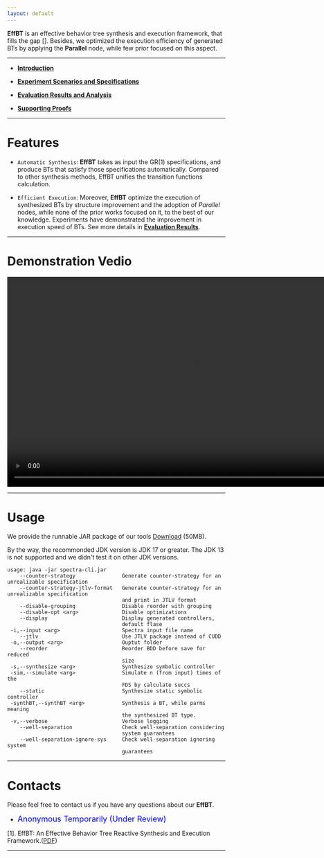 ```yaml
---
layout: default
---
```

   
**EffBT** is an effective behavior tree synthesis and execution framework, that fills the gap []. Besides, we optimized the execution efficiency of generated BTs by applying the **Parallel** node, while few prior focused on this aspect.

* * *

<!-- # [](#header-1)**Introduction** -->

<!-- # [](#header-2)**Motivation** -->

*   [**Introduction**](introduction)

*   [**Experiment Scenarios and Specifications**](specification)

*   [**Evaluation Results and Analysis**](evaluation)

*   [**Supporting Proofs**](proof)


* * *

# [](#header-1)**Features**

*   `Automatic Synthesis`:  **EffBT** takes as input the GR(1) specifications, and produce BTs that satisfy those specifications automatically. Compared to other synthesis methods, EffBT unifies the transition functions calculation. 

*   `Efficient Execution`: Moreover, **EffBT** optimize the execution of synthesized BTs by structure improvement and the adoption of *Parallel* nodes, while none of the prior works focused on it, to the best of our knowledge. Experiments have demonstrated the improvement in execution speed of BTs. See more details in [**Evaluation Results**](evaluation).

<!-- *   `Transparent Compilation`: **CCMOP** provides a transparent compilation framework that avoids the tedious compilation configuration. -->


* * *
# [](#header-1)**Demonstration Vedio**

<video width="860" height="485" controls>
  <source src="resources/effbt.demo.mp4" type="video/mp4">
</video>

* * *

# [](#header-1)**Usage**

We provide the runnable JAR package of our tools [Download](resources/effbt_V1.0.jar) (50MB). 

By the way, the recommonded JDK version is JDK 17 or greater. The JDK 13 is not supported and we didn't test it on other JDK versions.

```
usage: java -jar spectra-cli.jar
    --counter-strategy               Generate counter-strategy for an unrealizable specification
    --counter-strategy-jtlv-format   Generate counter-strategy for an unrealizable specification 
                                     and print in JTLV format
    --disable-grouping               Disable reorder with grouping
    --disable-opt <arg>              Disable optimizations
    --display                        Display generated controllers,
                                     default flase
 -i,--input <arg>                    Spectra input file name
    --jtlv                           Use JTLV package instead of CUDD
 -o,--output <arg>                   Ouptut folder
    --reorder                        Reorder BDD before save for reduced
                                     size
 -s,--synthesize <arg>               Synthesize symbolic controller
 -sim,--simulate <arg>               Simulate n (from input) times of the
                                     FDS by calculate succs
    --static                         Synthesize static symbolic controller
 -synthBT,--synthBT <arg>            Synthesis a BT, while parms meaning
                                     the synthesized BT type.
 -v,--verbose                        Verbose logging
    --well-separation                Check well-separation considering
                                     system guarantees
    --well-separation-ignore-sys     Check well-separation ignoring system
                                     guarantees

```


* * *

# [](#header-1)**Contacts**

Please feel free to contact us if you have any questions about our **EffBT**.

*   <font color="#0000FF" size="4"> Anonymous Temporarily (Under Review)</font>


<span id="jump1">[1]</span>. EffBT: An Effective Behavior Tree Reactive Synthesis and Execution Framework.([PDF](resources/effbt-paper.pdf))

* * *
